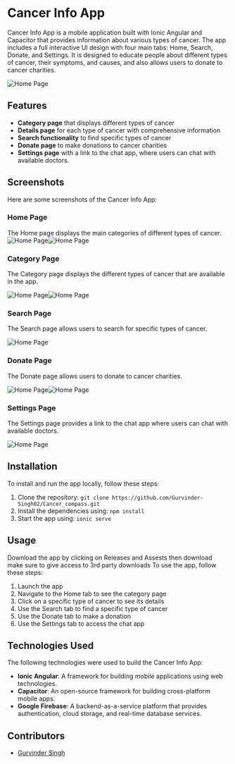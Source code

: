 # Cancer Info App

Cancer Info App is a mobile application built with Ionic Angular and Capacitor that provides information about various types of cancer. The app includes a full interactive UI design with four main tabs: Home, Search, Donate, and Settings. It is designed to educate people about different types of cancer, their symptoms, and causes, and also allows users to donate to cancer charities.

![Home Page](ScreenShots/mockup.png)


## Features

- **Category page** that displays different types of cancer
- **Details page** for each type of cancer with comprehensive information
- **Search functionality** to find specific types of cancer
- **Donate page** to make donations to cancer charities
- **Settings page** with a link to the chat app, where users can chat with available doctors.

## Screenshots

Here are some screenshots of the Cancer Info App:

### Home Page

The Home page displays the main categories of different types of cancer.
![Home Page](ScreenShots/home.jpg)![Home Page](ScreenShots/home1.jpg)


### Category Page

The Category page displays the different types of cancer that are available in the app.

![Home Page](ScreenShots/category.jpg)![Home Page](ScreenShots/category1.jpg)


### Search Page

The Search page allows users to search for specific types of cancer.

![Home Page](ScreenShots/search.jpg)

### Donate Page

The Donate page allows users to donate to cancer charities.

![Home Page](ScreenShots/donate.jpg)![Home Page](ScreenShots/donate1.jpg)

### Settings Page

The Settings page provides a link to the chat app where users can chat with available doctors.

![Home Page](ScreenShots/settings.jpg)

## Installation

To install and run the app locally, follow these steps:

1. Clone the repository: `git clone https://github.com/Gurvinder-Singh02/Cancer_compass.git`
2. Install the dependencies using: `npm install`
3. Start the app using: `ionic serve`

## Usage
Download the app by clicking on Releases and Assests then download make sure to give access to 3rd party downloads
To use the app, follow these steps:

1. Launch the app
2. Navigate to the Home tab to see the category page
3. Click on a specific type of cancer to see its details
4. Use the Search tab to find a specific type of cancer
5. Use the Donate tab to make a donation
6. Use the Settings tab to access the chat app

## Technologies Used

The following technologies were used to build the Cancer Info App:

- **Ionic Angular**: A framework for building mobile applications using web technologies.
- **Capacitor**: An open-source framework for building cross-platform mobile apps.
- **Google Firebase**: A backend-as-a-service platform that provides authentication, cloud storage, and real-time database services.


## Contributors

- [Gurvinder Singh](https://github.com/Gurvinder-Singh02/)
